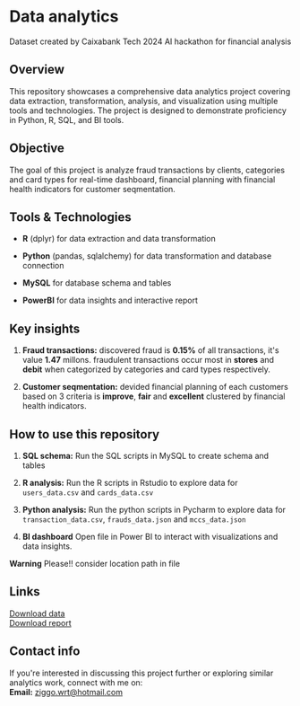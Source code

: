 # Data analytics
Dataset created by Caixabank Tech 2024 AI hackathon for financial analysis

## Overview
This repository showcases a comprehensive data analytics project covering data extraction, transformation, analysis, and visualization using multiple tools and technologies. The project is designed to demonstrate proficiency in Python, R, SQL, and BI tools.

## Objective
The goal of this project is analyze fraud transactions by clients, categories and card types for real-time dashboard, financial planning with financial health indicators for customer seqmentation.

## Tools & Technologies
- **R** (dplyr) for data extraction and data transformation<br>

- **Python** (pandas, sqlalchemy) for data transformation and database connection<br>

- **MySQL** for database schema and tables<br>

- **PowerBI** for data insights and interactive report

## Key insights
1. **Fraud transactions:** discovered fraud is **0.15%** of all transactions, it's value **1.47** millons. fraudulent transactions occur most in **stores** and **debit** when categorized by categories and card types respectively.<br>

2. **Customer seqmentation:** devided financial planning of each customers based on 3 criteria is **improve**, **fair** and **excellent** clustered by financial health indicators.

## How to use this repository
1. **SQL schema:** Run the SQL scripts in MySQL to create schema and tables<br>

2. **R analysis:** Run the R scripts in Rstudio to explore data for `users_data.csv` and `cards_data.csv`<br>

3. **Python analysis:** Run the python scripts in Pycharm to explore data for `transaction_data.csv`, `frauds_data.json` and `mccs_data.json`<br>

4. **BI dashboard** Open file in Power BI to interact with visualizations and data insights.<br>

**Warning** Please!! consider location path in file

## Links
[Download data](https://1drv.ms/u/c/769541ab1889c03b/EQeFlzBxt2VJnWJwauQaAXkB1PFvT0Ra30yQsyIPRBFJ0A?e=Up7hcb)<br>
[Download report](https://1drv.ms/u/c/769541ab1889c03b/EVNR5tO7KlBEj5o4NJCwWWABUqm7CzckpCE6lgAKfDhwRg?e=O75D4n)

## Contact info
If you're interested in discussing this project further or exploring similar analytics work, connect with me on:<br>
**Email:** ziggo.wrt@hotmail.com
